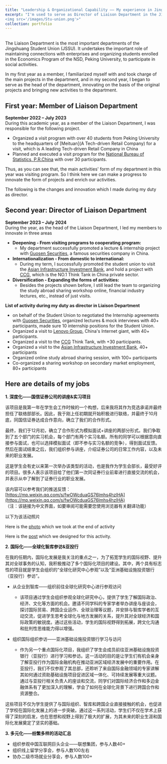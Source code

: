 ```yaml
---
title: "Leadership & Organizational Capability —— My experience in Jingshuang Student Union, National School of Development, Peking University "
excerpt: "I'm used to serve as Director of Liaison Department in the Jingshuang Student Union at Peking University, I would be delighted if you could evaluate my organizational skills here.<br/>
<img src='/images/Stu-union.png'>"
collection: portfolio
---
```

<br/>
The Liaison Department is the most important departments of the Jingshuang Student Union (JSSU). It undertakes the important role of maintaining connections with enterprises and organizing students enrolled in the Economics Program of the NSD, Peking University, to participate in social activities.

In my first year as a member, I familiarized myself with and took charge of the main projects in the department, and in my second year, I began to serve as the head of the department, innovating on the basis of the original projects and bringing new activities to the department.


## First year: Member of Liaison Department
**September 2022 – July 2023**
<br/>During this academic year, as a member of the Liaison Department, I was responsible for the following project.
- Organized a visit program with over 40 students from Peking University to the headquarters of [Meituan](A Tech-driven Retail Company) for a visit, which is A leading Tech-driven Retail Company in China
- Planned and executed a visit program for the [National Bureau of Statistics, P.R.China](https://www.stats.gov.cn/english/) with over 30 participants.


Thus, as you can see that, the main activities' form of my department in this year was visiting program. So I think here we can make a progress to innovate the form of projects and enrich our activities.

The following is the changes and innovation which I made during my duty as director.

## Second year: Director of Liaison Department
**September 2023 – July 2024**
<br/>During the year, as the head of the Liaison Department, I led my members to innovate in three areas
- __Deepening - From visiting programs to cooperating program:__ 
  - My department successfully promoted a lecture & internship project with [Guosen Securities](https://en.wikipedia.org/wiki/Guosen_Securities), a famous securities company in China.
- __Internationalization - From domestic to international:__ 
  - During my term, I successfully promoted the student union to visit the [Asian Infrastructure Investment Bank](https://www.aiib.org/en/about-aiib/index.html), and hold a project with [CCG](http://en.ccg.org.cn/overview), which is the NO.1 Think Tank in China private sector.
- __Diversification - Expanding the forms of activities:__ 
  - Besides the projects shown before, I still lead the team to organizing the study abroad sharing workshop online, financial industry lectures, etc., instead of just visits.

**List of activity during my duty as director in Liaison Department**
- on behalf of the Student Union to negotiated the Internship agreements with [Guosen Securities](https://en.wikipedia.org/wiki/Guosen_Securities), organized lectures & mock interviews with 40+ participants, made sure 10 internship positions for the Student Union.
- Organized a visit to [Lenovo Group](https://www.lenovo.com/us/en/about/), China's Internet giant, with 40+ participants.
- Organized a visit to the [CCG](http://en.ccg.org.cn/overview) Think Tank, with +30 participants.
- Organized a visit to the [Asian Infrastructure Investment Bank](https://www.aiib.org/en/about-aiib/index.html), 40+ participants
- Organized online study abroad sharing session, with 100+ participants
- Co-organized a sharing workshop on secondary market employment, 80+ participants

## Here are details of my jobs
**1. 深度化——国信证券公司的讲座&实习项目** 

该项目是我第一年在学生会工作时候的一个构想，后来我将其作为竞选承诺并最终担任了联络部部长。因此，我于刚上任初期就开始积极进行联络，并最终于10月底，同国信证券达成合作意向，确立了我们的合作形式。

最终，我们于12月初，确立了合作形式为模拟面试+讲座的两部分形式。我们争取到了五个部门的实习机会，每个部门有两个实习名额。所有的同学可以根据意向直接参与面试，也可以选择模拟面试（即不参与实习名额的竞争），得到面试反馈。然后在面试结束之后，我们组织参与讲座，介绍证券公司的日常工作内容，以及未来的职业发展。

这是学生会有史以来第一次举办该类型的活动，也是我作为学生会部长，最受好评的项目。很多人表示该项目给了他们第一次同证券行业前辈进行直接交流的机会，并表示从中了解到了证券行业的职业发展。

该内容可以参考我们的推送反馈：[https://mp.weixin.qq.com/s/fwOWcduaGS76Imhs4hzlHA](https://mp.weixin.qq.com/s/fwOWcduaGS76Imhs4hzlHA)
<br/>（注：该链接为中文界面，如要审阅可能需要您使用浏览器有关翻译功能）

以下为该活动照片

Here is the [photo](../images/Guosen_activity.png) which we took at the end of activity

Here is the [post](../images/Post.png) which we designed for this activity.



**2. 国际化——全球化智库参访&亚投行** 

在我的任期内，国际化发展是我关注的重点之一，为了拓宽学生的国际视野、提升其对全球事务的认知，我积极推动了多个国际化项目的建设。其中，两个具有标志性的项目就是学生会组织的“全球化研究中心参观”以及“亚洲基础设施投资银行（亚投行）参访”。

- 从企业到智库——组织前往全球化研究中心进行参观访问
  - 该项目通过学生会组织参观全球化研究中心，提供了学生了解国际政治、经济、文化等方面的机会。邀请不同学科的专家学者举办讲座与座谈会，探讨国际贸易、跨国企业运作、全球治理等议题，并安排与智库学者的互动交流，促进学生思考全球化与地方发展的关系，提升其对全球经济和国际政策的敏锐度。通过这些活动，学生的国际视野得到拓展，跨文化沟通和批判性思维能力得以增强。

- 组织国际组织参访——亚洲基础设施投资银行学习与访问
  - 作为另一个重点国际化项目，我组织了学生会成员前往亚洲基础设施投资银行（亚投行）进行学习和参访。这一活动的目的是让学生们有机会亲身了解亚投行作为国际金融机构在推动亚洲区域经济发展中的重要作用。在亚投行，我们不仅参观了其总部，还聆听了来自国际金融领域的专家讲解其如何通过资助基础设施项目促进区域一体化、可持续发展等重大议题。通过与亚投行相关负责人的座谈和交流，同学们对国际经济合作和多边金融体系有了更加深入的理解，学会了如何在全球化背景下进行跨国合作和资源整合。


这些项目不仅为学生提供了与国际组织、智库和跨国企业直接接触的机会，也促进了学校在国际化发展上的进一步突破。通过这一系列活动，学生们不仅在学术上获得了深刻的启发，也在思想和视野上得到了极大的扩展，为其未来的职业生涯和国际化发展奠定了坚实的基础。

**3. 多元化——纷繁多样的活动汇总** 

- 组织参观中国互联网巨头企业——联想集团，参与人数40+
- 组织线上留学分享会，参与人数100左右
- 协办二级市场就业分享会，参与人数100+

